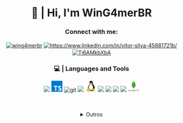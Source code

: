 <h1 align="center">👋 | Hi, I'm WinG4merBR</h1>
<div align="center">
   
   <h3 align="center">Connect with me:</h3>
<p align="center">
<a href="https://twitter.com/wing4merbr" target="blank"><img align="center" src="https://raw.githubusercontent.com/rahuldkjain/github-profile-readme-generator/master/src/images/icons/Social/twitter.svg" alt="wing4merbr" height="30" width="40" /></a>
<a href="https://linkedin.com/in/https://www.linkedin.com/in/vitor-silva-45881721b/" target="blank"><img align="center" src="https://raw.githubusercontent.com/rahuldkjain/github-profile-readme-generator/master/src/images/icons/Social/linked-in-alt.svg" alt="https://www.linkedin.com/in/vitor-silva-45881721b/" height="30" width="40" /></a>
<a href="https://discord.com/users/687867247116812378" target="blank"><img align="center" src="https://discord.com/assets/3437c10597c1526c3dbd98c737c2bcae.svg" alt="Tj6AMkbXbA" height="30" width="40" /></a>
</p>
   
### 💻 | Languages and Tools

<img src="https://cdn.jsdelivr.net/gh/devicons/devicon/icons/javascript/javascript-original.svg" width="30"/> <img src="https://raw.githubusercontent.com/devicons/devicon/master/icons/typescript/typescript-original.svg" alt="typescript" width="30"/>
<img src="https://www.vectorlogo.zone/logos/git-scm/git-scm-icon.svg" alt="git" width="30"/> 
   <img src="https://seeklogo.com/images/W/webstorm-logo-691E749F21-seeklogo.com.png" width="30"/>
<img src="https://raw.githubusercontent.com/devicons/devicon/master/icons/linux/linux-original.svg" alt="linux" width="30"/>
<img src="https://cdn.jsdelivr.net/gh/devicons/devicon/icons/html5/html5-original.svg" width="30"/> <img src="https://cdn.jsdelivr.net/gh/devicons/devicon/icons/css3/css3-original.svg" width="30"/> <img src="https://cdn.jsdelivr.net/gh/devicons/devicon/icons/nodejs/nodejs-original.svg" width="30"/> <img src="https://cdn.jsdelivr.net/gh/devicons/devicon/icons/express/express-original.svg" width="30"/>
<img src="https://raw.githubusercontent.com/devicons/devicon/master/icons/mongodb/mongodb-original-wordmark.svg" alt="mongodb" width="30"/>

<br>
<br>

<details align="center">
   <summary>Outros</summary>
   
   ![Contribution](https://activity-graph.herokuapp.com/graph?username=WinG4merBR&theme=react-dark&hide_border=true&area=true)
   
</details>
</div>

